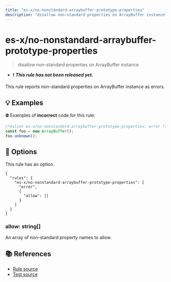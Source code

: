 ```yaml
---
title: "es-x/no-nonstandard-arraybuffer-prototype-properties"
description: "disallow non-standard properties on ArrayBuffer instance"
---
```


# es-x/no-nonstandard-arraybuffer-prototype-properties
> disallow non-standard properties on ArrayBuffer instance

- ❗ <badge text="This rule has not been released yet." vertical="middle" type="error"> ***This rule has not been released yet.*** </badge>

This rule reports non-standard properties on ArrayBuffer instance as errors.

## 💡 Examples

⛔ Examples of **incorrect** code for this rule:

<eslint-playground type="bad">

```js
/*eslint es-x/no-nonstandard-arraybuffer-prototype-properties: error */
const foo = new ArrayBuffer();
foo.unknown();
```

</eslint-playground>

## 🔧 Options

This rule has an option.

```jsonc
{
  "rules": {
    "es-x/no-nonstandard-arraybuffer-prototype-properties": [
      "error",
      {
        "allow": []
      }
    ]
  }
}
```

### allow: string[]

An array of non-standard property names to allow.

## 📚 References

- [Rule source](https://github.com/eslint-community/eslint-plugin-es-x/blob/master/lib/rules/no-nonstandard-arraybuffer-prototype-properties.js)
- [Test source](https://github.com/eslint-community/eslint-plugin-es-x/blob/master/tests/lib/rules/no-nonstandard-arraybuffer-prototype-properties.js)
